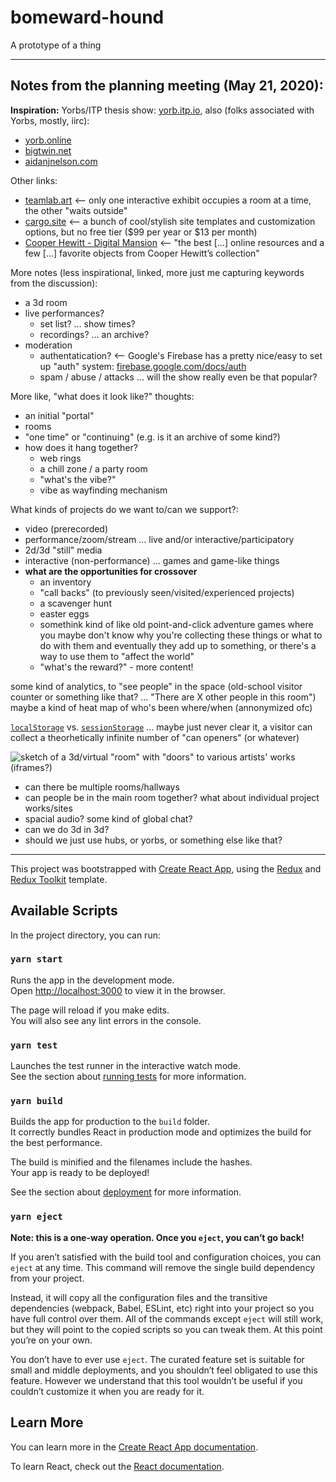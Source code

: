 # bomeward-hound

A prototype of a thing

---

## Notes from the planning meeting (May 21, 2020):

**Inspiration:** Yorbs/ITP thesis show: [yorb.itp.io](https://yorb.itp.io/), also (folks associated with Yorbs, mostly, iirc):

- [yorb.online](https://yorb.online/)
- [bigtwin.net](http://www.bigtwin.net/)
- [aidanjnelson.com](https://www.aidanjnelson.com/)

Other links:

- [teamlab.art](https://www.teamlab.art/) <-- only one interactive exhibit occupies a room at a time, the other "waits outside"
- [cargo.site](https://cargo.site/) <-- a bunch of cool/stylish site templates and customization options, but no free tier ($99 per year or $13 per month)
- [Cooper Hewitt - Digital Mansion](https://www.cooperhewitt.org/digital-mansion/) <-- "the best […] online resources and a few […] favorite objects from Cooper Hewitt’s collection"

More notes (less inspirational, linked, more just me capturing keywords from the discussion):

- a 3d room
- live performances?
  - set list? … show times?
  - recordings? … an archive?
- moderation
  - authentatication? <-- Google's Firebase has a pretty nice/easy to set up "auth" system: [firebase.google.com/docs/auth](https://firebase.google.com/docs/auth/)
  - spam / abuse / attacks … will the show really even be that popular?

More like, "what does it look like?" thoughts:

- an initial "portal"
- rooms
- "one time" or "continuing" (e.g. is it an archive of some kind?)
- how does it hang together?
  - web rings
  - a chill zone / a party room
  - "what's the vibe?"
  - vibe as wayfinding mechanism

What kinds of projects do we want to/can we support?:

- video (prerecorded)
- performance/zoom/stream … live and/or interactive/participatory
- 2d/3d "still" media
- interactive (non-performance) … games and game-like things
- **what are the opportunities for crossover**
  - an inventory
  - "call backs" (to previously seen/visited/experienced projects)
  - a scavenger hunt
  - easter eggs
  - somethink kind of like old point-and-click adventure games where you maybe don't know why you're collecting these things or what to do with them and eventually they add up to something, or there's a way to use them to "affect the world"
  - "what's the reward?" - more content!

some kind of analytics, to "see people" in the space (old-school visitor counter or something like that? … "There are X other people in this room") maybe a kind of heat map of who's been where/when (annonymized ofc)

[`localStorage`](https://developer.mozilla.org/en-US/docs/Web/API/Window/localStorage) vs. [`sessionStorage`](https://developer.mozilla.org/en-US/docs/Web/API/Window/sessionStorage) … maybe just never clear it, a visitor can collect a theorhetically infinite number of "can openers" (or whatever)

![sketch of a 3d/virtual \"room\" with \"doors\" to various artists' works (`iframe`s?)](https://user-images.githubusercontent.com/810398/82846064-0ea22d00-9eb5-11ea-9cb6-bb5e60ac4ec7.jpg "sketch of a 3d/virtual \"room\" with \"doors\" to various artists' works (`iframe`s?)")

- can there be multiple rooms/hallways
- can people be in the main room together? what about individual project works/sites
- spacial audio? some kind of global chat?
- can we do 3d in 3d?
- should we just use hubs, or yorbs, or something else like that?

---

This project was bootstrapped with [Create React App](https://github.com/facebook/create-react-app), using the [Redux](https://redux.js.org/) and [Redux Toolkit](https://redux-toolkit.js.org/) template.

## Available Scripts

In the project directory, you can run:

### `yarn start`

Runs the app in the development mode.<br />
Open [http://localhost:3000](http://localhost:3000) to view it in the browser.

The page will reload if you make edits.<br />
You will also see any lint errors in the console.

### `yarn test`

Launches the test runner in the interactive watch mode.<br />
See the section about [running tests](https://facebook.github.io/create-react-app/docs/running-tests) for more information.

### `yarn build`

Builds the app for production to the `build` folder.<br />
It correctly bundles React in production mode and optimizes the build for the best performance.

The build is minified and the filenames include the hashes.<br />
Your app is ready to be deployed!

See the section about [deployment](https://facebook.github.io/create-react-app/docs/deployment) for more information.

### `yarn eject`

**Note: this is a one-way operation. Once you `eject`, you can’t go back!**

If you aren’t satisfied with the build tool and configuration choices, you can `eject` at any time. This command will remove the single build dependency from your project.

Instead, it will copy all the configuration files and the transitive dependencies (webpack, Babel, ESLint, etc) right into your project so you have full control over them. All of the commands except `eject` will still work, but they will point to the copied scripts so you can tweak them. At this point you’re on your own.

You don’t have to ever use `eject`. The curated feature set is suitable for small and middle deployments, and you shouldn’t feel obligated to use this feature. However we understand that this tool wouldn’t be useful if you couldn’t customize it when you are ready for it.

## Learn More

You can learn more in the [Create React App documentation](https://facebook.github.io/create-react-app/docs/getting-started).

To learn React, check out the [React documentation](https://reactjs.org/).

